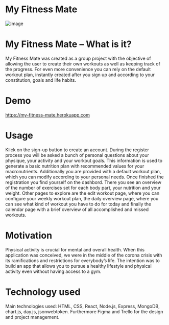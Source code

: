 # My Fitness Mate

![image](https://user-images.githubusercontent.com/58853799/145687533-257ccd27-c663-401b-8e82-69eaa4fe3f64.png)

# My Fitness Mate – What is it?

My Fitness Mate was created as a group project with the objective of allowing the user to create their own workouts as well as keeping track of the progress. 
For even more convenience you can rely on the default workout plan, instantly created after you sign up and according to your constitution, goals and life habits.

# Demo

https://my-fitness-mate.herokuapp.com

# Usage

Klick on the sign-up button to create an account. 
During the register process you will be asked a bunch of personal questions about your physique, your activity and your workout goals. This information is used to generate a basic nutrition plan with recommended values for your macronutrients. Additionally you are provided with a default workout plan, which you can modify according to your personal needs. 
Once finished the registration you find yourself on the dashbord. There you see an overview of the number of exercises set for each body part, your nutrition and your weight. 
Other pages to explore are the edit workout page, where you can configure your weekly workout plan, the daily overview page, where you can see what kind of workout you have to do for today and finally the calendar page with a brief overview of all accomplished and missed workouts.

# Motivation

Physical activity is crucial for mental and overall health. When this application was conceived, we were in the middle of the corona crisis with its ramifications and restrictions for everybody’s life. The intention was to build an app that allows you to pursue a healthy lifestyle and physical activity even without having access to a gym.

# Technology used

Main technologies used: HTML, CSS, React, Node.js, Express, MongoDB, chart.js, day.js, jsonwebtoken. Furthermore Figma and Trello for the design and project management.
